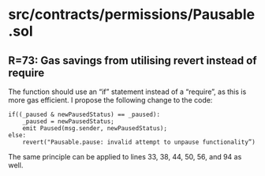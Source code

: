 # src/contracts/permissions/Pausable.sol
## R=73: Gas savings from utilising revert instead of require
The function should use an “if” statement instead of a “require”, as this is more gas efficient. I propose the following change to the code:

```
if((_paused & newPausedStatus) == _paused):
	_paused = newPausedStatus;
	emit Paused(msg.sender, newPausedStatus);
else:
	revert("Pausable.pause: invalid attempt to unpause functionality”)
```

The same principle can be applied to lines 33, 38, 44, 50, 56, and 94 as well. 
